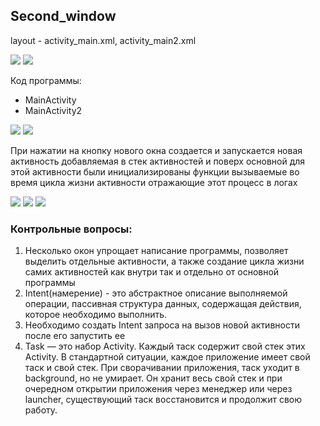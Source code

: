 ﻿## Second_window

layout - activity_main.xml, activity_main2.xml

![](git-img/img.png)
![](git-img/img_2.png)

Код программы:
* MainActivity
* MainActivity2

![](git-img/img_1.png)
![](git-img/img_3.png)

При нажатии на кнопку нового окна создается и запускается новая активность
добавляемая в стек активностей и поверх основной 
для этой активности были инициализированы функции вызываемые во время цикла жизни активности отражающие этот процесс в логах

![](git-img\img_4.png)
![](git-img/img_5.png)
![](git-img/img_6.png)


### Контрольные вопросы: 
1. Несколько окон упрощает написание программы, позволяет выделить отдельные активности, а также создание цикла жизни самих активностей как внутри так и отдельно от основной программы
2. Intent(намерение) - это абстрактное описание выполняемой операции, пассивная структура данных, содержащая действия, которое необходимо выполнить.
3. Необходимо создать Intent запроса на вызов новой активности после его запустить ее
4. Task — это набор Activity. Каждый таск содержит свой стек этих Activity. В стандартной ситуации, каждое приложение имеет свой таск и свой стек. При сворачивании приложения, таск уходит в background, но не умирает. Он хранит весь свой стек и при очередном открытии приложения через менеджер или через launcher, существующий таск восстановится и продолжит свою работу.

